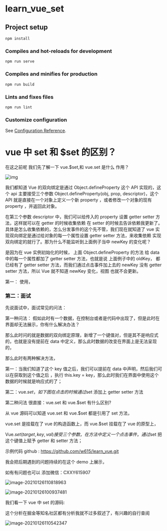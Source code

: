 # learn_vue_set

## Project setup

```
npm install
```

### Compiles and hot-reloads for development

```
npm run serve
```

### Compiles and minifies for production

```
npm run build
```

### Lints and fixes files

```
npm run lint
```

### Customize configuration

See [Configuration Reference](https://cli.vuejs.org/config/).

# vue 中 set 和 \$set 的区别？

在这之前呢 我们先了解一下 vue.\$set,和 vue.set 是什么 作用？

![img](C:\Users\V_DONG~1\AppData\Local\Temp\企业微信截图_1611644771482.png)

我们都知道 Vue 的双向绑定是通过 Object.defineProperty 这个 API 实现的，这个 api 主要接受三个参数 Object.defineProperty(obj, prop, descriptor)，这个 API 就是直接在一个对象上定义一个新 property ，或者修改一个对象的现有 property ，并返回此对象。

在第三个参数 descriptor 中，我们可以给传入的 property 设置 getter setter 方法，这样就可以在 getter 的时候收集依赖 在 setter 的时候去告诉依赖我更新了。具体是怎么收集依赖的，怎么分发事件的这个先不管，我们现在就知道了 vue 实现双向绑定是通过给对象的每一个属性设置 getter setter 方法，来收集依赖 实现双向绑定的就行了。那为什么不能监听到上面例子当中 newKey 的变化呢？

是因为在 vue 实例初始化的时候， 上面 Object.defineProperty 的方法 给 data 中的每一个属性都加了 getter setter 方法，也就是说 上面例子中的 oldKey， 都已经有了 getter setter 方法，而我们通过点击事件加上去的 newKey 没有 getter setter 方法，所以 Vue 就不知道 newKey 变化，视图 也就不会更新。

第一： 使用，

### 第二：面试

先说面试中，面试常见的问法：

第一种问法： 假如此时有一个数据，在控制台或者是代码中出现了，但是此时在界面却无法展示，你有什么解决办法？

那么此时问的就是数据的双向绑定原理，新增了一个键值对，但是其不是响应式的，也就是没有提前在 data 中定义，那么此时数据的改变在界面上是无法呈现的，

那么此时有两种解决方法，

第一：当我们知道了这个 key 值之后，我们可以提前在 data 中声明，然后我们可以在获取到这个值之后 ，执行 this.key = key，那么此时我们在界面中使用这个数据的时候就是响应式的了；

第二：vue.$set  ，如下图 在点击的时候 通过$set 添加上 getter setter 方法

第二种问法 很直接：vue.set 和 vue.\$set 有什么区别?

从 vue 源码可以知道 vue.set 和 vue.\$set 都是引用了 set 方法，

vue.set 是挂载在了 vue 的构造函数上，而 vue.\$set 挂载在了 vue 的原型上，

Vue.$set(target,key ,val) 接受三个参数，在方法中定义一个点击事件，通过$set 把这个键值上赋予 getter 和 setter 方法；

示例代码 github : https://github.com/w615/learn_vue.git

我会把后期遇到的问题持续的在这个 demo 上展示，

如有有问题也可以 添加微信：CXXY615907

![image-20210126110818963](C:\Users\v_dongcwang\AppData\Roaming\Typora\typora-user-images\image-20210126110818963.png)

![image-20210126100937481](C:\Users\v_dongcwang\AppData\Roaming\Typora\typora-user-images\image-20210126100937481.png)

我们看一下 vue 中 set 的源码:

这个分析在掘金等知名社区都有分析我就不过多叙述了，有兴趣的自行查阅

![image-20210126110542347](C:\Users\v_dongcwang\AppData\Roaming\Typora\typora-user-images\image-20210126110542347.png)
